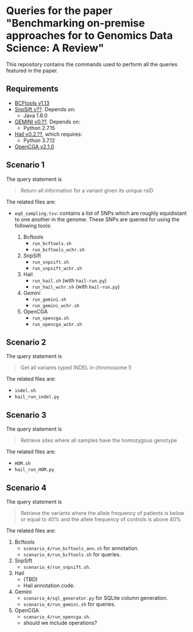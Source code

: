 # Queries for the paper "Benchmarking on-premise approaches for to Genomics Data Science: A Review"

This repository contains the commands used to perform all the queries featured in the paper.

## Requirements

- [BCFtools v1.13](https://github.com/samtools/bcftools)
- [SnpSift v??](https://pcingola.github.io/SnpEff/). Depends on:
    - Java 1.8.0
- [GEMINI v0.??](https://gemini.readthedocs.io/en/latest/). Depends on:
    - Python 2.7.15
- [Hail v0.2.??](https://hail.is/), which requires:
    - Python 3.7.12
- [OpenCGA v2.1.0](https://docs.opencga.opencb.org/)

## Scenario 1

The query statement is

>Return all information for a variant given its unique rsID

The related files are:

- `eqd_sampling.tsv`: contains a list of SNPs which are roughly equidistant to one another in the genome. These SNPs are queried for using the following tools:

    1. Bcftools
        - `run_bcftools.sh`
        - `run_bcftools_wchr.sh`
    2. SnpSift
        - `run_snpsift.sh`
        - `run_snpsift_wchr.sh`
    3. Hail
        - `run_hail.sh` (with `hail-run.py`)
        - `run_hail_wchr.sh` (with `hail-run.py`)
    4. Gemini
        - `run_gemini.sh`
        - `run_gemini_wchr.sh`
    5. OpenCGA
        - `run_opencga.sh`
        - `run_opencga_wchr.sh`

## Scenario 2

The query statement is

>Get all variants typed INDEL in chromosome 5

The related files are:

- `indel.sh`
- `hail_run_indel.py`

## Scenario 3

The query statement is

>Retrieve sites where all samples have the homozygous genotype

The related files are:

- `HOM.sh`
- `hail_run_HOM.py`

## Scenario 4

The query statement is

>Retrieve the variants where the allele frequency of patients is below or equal to 40% and the allele frequency of controls is above 40%

The related files are:

1. Bcftools
    - `scenario_4/run_bcftools_ann.sh` for annotation.
    - `scenario_4/run_bcftools.sh` for queries.
2. SnpSift
    - `scenario_4/run_snpsift.sh`.
3. Hail
    - (TBD)
    - Hail annotation code.
4. Gemini
    - `scenario_4/sql_generator.py` for SQLite column generation.
    - `scenario_4/run_gemini.sh` for queries.
5. OpenCGA
    - `scenario_4/run_opencga.sh`.
    - should we include operations?
